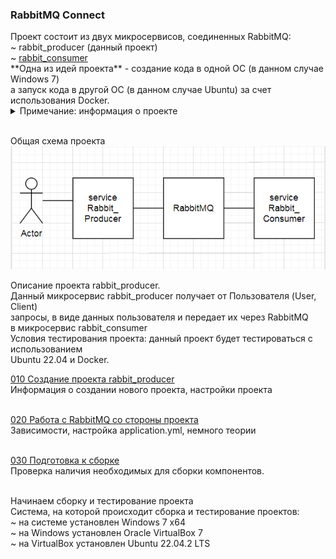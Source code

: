 <h3>RabbitMQ Connect</h3>
Проект состоит из двух микросервисов, соединенных RabbitMQ:<br>
~ rabbit_producer (данный проект) <br>
~ <a href="https://github.com/yarmail/rabbit_consumer">rabbit_consumer</a> <br>
**Одна из идей проекта** - создание кода в одной ОС (в данном случае Windows 7)<br>
а запуск кода в другой OC (в данном случае Ubuntu) за счет использования Docker.<br>
 
<details>
<summary>Примечание: информация о проекте</summary>
Большая часть информация о проекте: примечания, описания, 
объяснения, картинки, комментарии <br> 
находятся в папке <b><a href="01_info">01_info</a></b>.<br>
Общие детали обоих проектов (сборка и тестирование) будут находится в этом проекте.<br>
**Важно:** тестирование проекта будет проходить с использованием Ubuntu и Docker
</details> <br>

Общая схема проекта<br>
<img src="/01_info/schema.png" alt=""><br>

Описание проекта rabbit_producer.<br>
Данный микросервис rabbit_producer получает от Пользователя (User, Client)<br>
запросы, в виде данных пользователя и передает их через RabbitMQ <br> 
в микросервис rabbit_consumer <br>
Условия тестирования проекта: данный проект будет тестироваться с использованием <br>
Ubuntu 22.04 и Docker. <br>

<a href="/01_info/010_create_project/CREATE.md">010 Создание проекта rabbit_producer</a> <br>
Информация о создании нового проекта, настройки проекта <br><br>

<a href="/01_info/020_work_with_rabbitmq/RABBIT.md">020 Работа с RabbitMQ со стороны проекта </a> <br>
Зависимости, настройка application.yml, немного теории <br><br>

<a href="/01_info/030_preparation/PREPARATION.md">030 Подготовка к сборке </a> <br>
Проверка наличия необходимых для сборки компонентов. <br><br>

Начинаем сборку и тестирование проекта <br>
Система, на которой происходит сборка и тестирование проектов: <br>
~ на системе установлен Windows 7 x64 <br>
~ на Windows установлен Oracle VirtualBox 7 <br>
~ на VirtualBox установлен Ubuntu 22.04.2 LTS <br>

